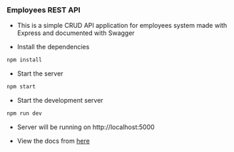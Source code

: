 ### Employees REST API

- This is a simple CRUD API application for employees system made with Express and documented with Swagger

- Install the dependencies

```bash
npm install
```

- Start the server

```bash
npm start
```

- Start the development server

```bash
npm run dev
```

- Server will be running on http://localhost:5000

- View the docs from [here](http://localhost:5000/api-docs)
